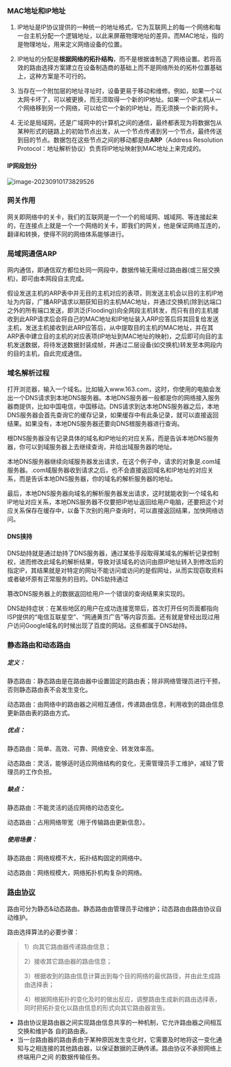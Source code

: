### MAC地址和IP地址

1. IP地址是IP协议提供的一种统一的地址格式，它为互联网上的每一个网络和每一台主机分配一个逻辑地址，以此来屏蔽物理地址的差异。而MAC地址，指的是物理地址，用来定义网络设备的位置。

2. IP地址的分配是**根据网络的拓扑结构**，而不是根据谁制造了网络设置。若将高效的路由选择方案建立在设备制造商的基础上而不是网络所处的拓朴位置基础上，这种方案是不可行的。

3. 当存在一个附加层的地址寻址时，设备更易于移动和维修。例如，如果一个以太网卡坏了，可以被更换，而无须取得一个新的IP地址。如果一个IP主机从一个网络移到另一个网络，可以给它一个新的IP地址，而无须换一个新的网卡。

4. 无论是局域网，还是广域网中的计算机之间的通信，最终都表现为将数据包从某种形式的链路上的初始节点出发，从一个节点传递到另一个节点，最终传送到目的节点。数据包在这些节点之间的移动都是由**ARP**（Address Resolution Protocol：地址解析协议）负责将IP地址映射到MAC地址上来完成的。

#### IP网段划分

![image-20230910173829526](https://image-1309381344.cos.ap-nanjing.myqcloud.com/img/image-20230910173829526.png)

### 网关作用

网关即网络中的关卡，我们的互联网是一个一个的局域网、城域网、等连接起来的，在连接点上就是一个一个网络的关卡，即我们的网关，他是保证网络互连的，翻译和转换，使得不同的网络体系能够进行。

### 局域网通信ARP

网内通信，即通信双方都位处同一网段中，数据传输无需经过路由器(或三层交换机)，即可由本网段自主完成。

假设发送主机的ARP表中并无目的主机对应的表项，则发送主机会以目的主机IP地址为内容，广播ARP请求以期获知目的主机MAC地址，并通过交换机(除到达端口之外的所有端口发送，即洪泛(Flooding))向全网段主机转发，而只有目的主机接收到此ARP请求后会将自己的MAC地址和IP地址装入ARP应答后将其回复给发送主机，发送主机接收到此ARP应答后，从中提取目的主机的MAC地址，并在其ARP表中建立目的主机的对应表项(IP地址到MAC地址的映射)，之后即可向目的主机发送数据，将待发送数据封装成帧，并通过二层设备(如交换机)转发至本网段内的目的主机，自此完成通信。

### 域名解析过程

打开浏览器，输入一个域名。比如输入www.163.com，这时，你使用的电脑会发出一个DNS请求到本地DNS服务器。本地DNS服务器一般都是你的网络接入服务器商提供，比如中国电信，中国移动。DNS请求到达本地DNS服务器之后，本地DNS服务器会首先查询它的缓存记录，如果缓存中有此条记录，就可以直接返回结果。如果没有，本地DNS服务器还要向DNS根服务器进行查询。

根DNS服务器没有记录具体的域名和IP地址的对应关系，而是告诉本地DNS服务器，你可以到域服务器上去继续查询，并给出域服务器的地址。

本地DNS服务器继续向域服务器发出请求，在这个例子中，请求的对象是.com域服务器。.com域服务器收到请求之后，也不会直接返回域名和IP地址的对应关系，而是告诉本地DNS服务器，你的域名的解析服务器的地址。

最后，本地DNS服务器向域名的解析服务器发出请求，这时就能收到一个域名和IP地址对应关系，本地DNS服务器不仅要把IP地址返回给用户电脑，还要把这个对应关系保存在缓存中，以备下次别的用户查询时，可以直接返回结果，加快网络访问。

#### DNS挟持

DNS劫持就是通过劫持了DNS服务器，通过某些手段取得某域名的解析记录控制权，进而修改此域名的解析结果，导致对该域名的访问由原IP地址转入到修改后的指定IP，其结果就是对特定的网址不能访问或访问的是假网址，从而实现窃取资料或者破坏原有正常服务的目的。DNS劫持通过

篡改DNS服务器上的数据返回给用户一个错误的查询结果来实现的。

DNS劫持症状：在某些地区的用户在成功连接宽带后，首次打开任何页面都指向ISP提供的“电信互联星空”、“网通黄页广告”等内容页面。还有就是曾经出现过用户访问Google域名的时候出现了百度的网站。这些都属于DNS劫持。

### 静态路由和动态路由

##### 定义：

静态路由：静态路由是在路由器中设置固定的路由表；除非网络管理员进行干预，否则静态路由表不会发生变化。

动态路由：由网络中的路由器之间相互通信，传递路由信息，利用收到的路由信息更新路由表的路由方式。

##### 优点：

静态路由：简单、高效、可靠、网络安全、转发效率高。

动态路由：灵活，能够适时适应网络结构的变化，无需管理员手工维护，减轻了管理员的工作负担。

##### 缺点：

静态路由：不能灵活的适应网络的动态变化。

动态路由：占用网络带宽（用于传输路由更新信息）。

##### 使用场景：

静态路由：网络规模不大，拓扑结构固定的网络中。

动态路由：网络规模大，网络拓扑机构复杂的网络。

### [路由协议](https://baike.baidu.com/item/%E8%B7%AF%E7%94%B1%E5%8D%8F%E8%AE%AE/202634#:~:text=%E8%B7%AF%E7%94%B1%E5%8D%8F%E8%AE%AE%E4%B8%BB%E8%A6%81%E8%BF%90%E8%A1%8C%E4%BA%8E,%EF%BC%8CIS%2DIS%EF%BC%8CBGP%E3%80%82)

路由可分为静态&动态路由。静态路由由管理员手动维护；动态路由由路由协议自动维护。

路由选择算法的必要步骤：

> 1）向其它路由器传递路由信息；
>
> 2）接收其它路由器的路由信息；
>
> 3）根据收到的路由信息计算出到每个目的网络的最优路径，并由此生成路由选择表；
>
> 4）根据网络拓扑的变化及时的做出反应，调整路由生成新的路由选择表，同时把拓扑变化以路由信息的形式向其它路由器宣告。

- 路由协议是路由器之间实现路由信息共享的一种机制，它允许路由器之间相互交换和维护各 自的路由表。
- 当一台路由器的路由表由于某种原因发生变化时，它需要及时地将这一变化通 知与之相连接的其他路由器，以保证数据的正确传递。路由协议不承担网络上终端用户之间 的数据传输任务。

